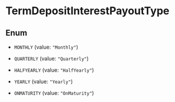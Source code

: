 

# TermDepositInterestPayoutType

## Enum


* `MONTHLY` (value: `"Monthly"`)

* `QUARTERLY` (value: `"Quarterly"`)

* `HALFYEARLY` (value: `"HalfYearly"`)

* `YEARLY` (value: `"Yearly"`)

* `ONMATURITY` (value: `"OnMaturity"`)



